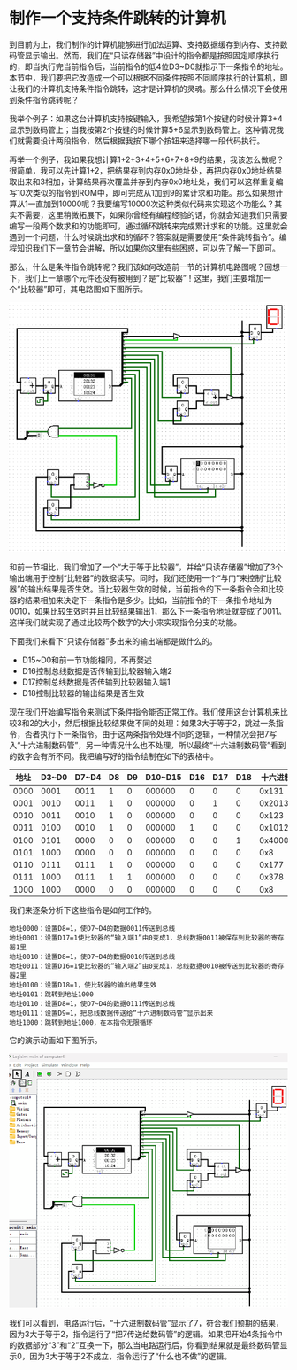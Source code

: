 # 制作一个支持条件跳转的计算机

到目前为止，我们制作的计算机能够进行加法运算、支持数据缓存到内存、支持数码管显示输出。然而，我们在“只读存储器”中设计的指令都是按照固定顺序执行的，即当执行完当前指令后，当前指令的低4位D3~D0就指示下一条指令的地址。本节中，我们要把它改造成一个可以根据不同条件按照不同顺序执行的计算机，即让我们的计算机支持条件指令跳转，这才是计算机的灵魂。那么什么情况下会使用到条件指令跳转呢？

我举个例子：如果这台计算机支持按键输入，我希望按第1个按键的时候计算3+4显示到数码管上；当我按第2个按键的时候计算5+6显示到数码管上。这种情况我们就需要设计两段指令，然后根据我按下哪个按钮来选择哪一段代码执行。

再举一个例子，我如果我想计算1+2+3+4+5+6+7+8+9的结果，我该怎么做呢？很简单，我可以先计算1+2，把结果存到内存0x0地址处，再把内存0x0地址结果取出来和3相加，计算结果再次覆盖并存到内存0x0地址处，我们可以这样重复编写10次类似的指令到ROM中，即可完成从1加到9的累计求和功能。那么如果想计算从1一直加到10000呢？我要编写10000次这种类似代码来实现这个功能么？其实不需要，这里稍微拓展下，如果你曾经有编程经验的话，你就会知道我们只需要编写一段两个数求和的功能即可，通过循环跳转来完成累计求和的功能。这里就会遇到一个问题，什么时候跳出求和的循环？答案就是需要使用“条件跳转指令”。编程知识我们下一章节会讲解，所以如果你这里有些困惑，可以先了解一下即可。

那么，什么是条件指令跳转呢？我们该如何改造前一节的计算机电路图呢？回想一下，我们上一章哪个元件还没有被用到？是“比较器”！这里，我们主要增加一个“比较器”即可，其电路图如下图所示。

![](pic/5-6.gif)

和前一节相比，我们增加了一个“大于等于比较器”，并给“只读存储器”增加了3个输出端用于控制“比较器”的数据读写。同时，我们还使用一个“与门”来控制“比较器”的输出结果是否生效。当比较器生效的时候，当前指令的下一条指令会和比较器的结果相加来决定下一条指令是多少。比如，当前指令的下一条指令地址为0010，如果比较生效时并且比较结果输出1，那么下一条指令地址就变成了0011。这样我们就实现了通过比较两个数字的大小来实现指令分支的功能。

下面我们来看下“只读存储器”多出来的输出端都是做什么的。
* D15~D0和前一节功能相同，不再赘述
* D16控制总线数据是否传输到比较器输入端2
* D17控制总线数据是否传输到比较器输入端1
* D18控制比较器的输出结果是否生效

现在我们开始编写指令来测试下条件指令能否正常工作。我们使用这台计算机来比较3和2的大小，然后根据比较结果做不同的处理：如果3大于等于2，跳过一条指令，否者执行下一条指令。由于这两条指令处理不同的逻辑，一种情况会把7写入“十六进制数码管”，另一种情况什么也不处理，所以最终“十六进制数码管”看到的数字会有所不同。我把编写好的指令绘制在如下的表格中。

|地址|D3\~D0|D7\~D4|D8|D9|D10\~D15|D16|D17|D18|十六进制|
|-|-|-|-|-|-|-|-|-|-|
|0000|0001|0011|1|0|000000|0|0|0|0x131|
|0001|0010|0011|1|0|000000|0|1|0|0x20132|
|0010|0011|0010|1|0|000000|0|0|0|0x123|
|0011|0100|0010|1|0|000000|1|0|0|0x10124|
|0100|0101|0000|0|0|000000|0|0|1|0x40005|
|0101|1000|0000|0|0|000000|0|0|0|0x8|
|0110|0111|0111|1|0|000000|0|0|0|0x177|
|0111|1000|0111|1|1|000000|0|0|0|0x378|
|1000|1000|0000|0|0|000000|0|0|0|0x8|

我们来逐条分析下这些指令是如何工作的。

    地址0000：设置D8=1，使D7~D4的数据0011传送到总线
    地址0001：设置D17=1使比较器的“输入端1”由0变成1，总线数据0011被保存到比较器的寄存器1里
    地址0010：设置D8=1，使D7~D4的数据0010传送到总线
    地址0011：设置D16=1使比较器的“输入端2”由0变成1，总线数据0010被传送到比较器的寄存器2里
    地址0100：设置D18=1，使比较器的输出结果生效
    地址0101：跳转到地址1000
    地址0110：设置D8=1，使D7~D4的数据0111传送到总线
    地址0111：设置D9=1，把总线数据传送给“十六进制数码管”显示出来
    地址1000：跳转到地址1000，在本指令无限循环

它的演示动画如下图所示。

![](pic/5-7.gif)

我们可以看到，电路运行后，“十六进制数码管”显示了7，符合我们预期的结果，因为3大于等于2，指令运行了“把7传送给数码管”的逻辑。如果把开始4条指令中的数据部分“3”和“2”互换一下，那么当电路运行后，你看到结果就是最终数码管显示0，因为3大于等于2不成立，指令运行了“什么也不做”的逻辑。